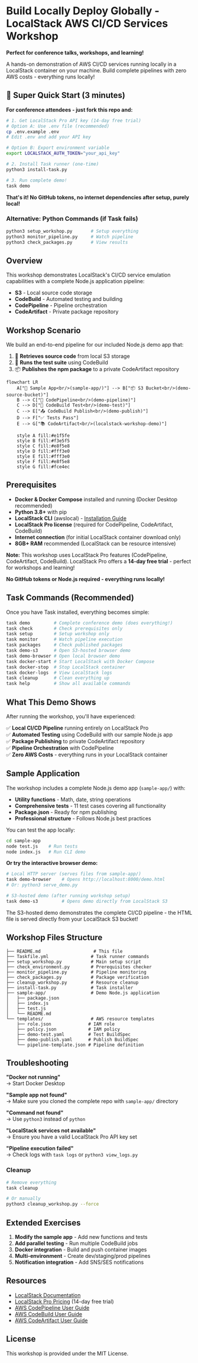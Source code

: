 # Build Locally Deploy Globally - LocalStack AWS CI/CD Services Workshop

**Perfect for conference talks, workshops, and learning!**

A hands-on demonstration of AWS CI/CD services running locally in a LocalStack container on your machine. Build complete pipelines with zero AWS costs - everything runs locally!

## 🚀 Super Quick Start (3 minutes)

**For conference attendees - just fork this repo and:**

```bash
# 1. Get LocalStack Pro API key (14-day free trial)
# Option A: Use .env file (recommended)
cp .env.example .env
# Edit .env and add your API key

# Option B: Export environment variable
export LOCALSTACK_AUTH_TOKEN="your_api_key"

# 2. Install Task runner (one-time)
python3 install-task.py

# 3. Run complete demo!
task demo
```

**That's it! No GitHub tokens, no internet dependencies after setup, purely local!**

### Alternative: Python Commands (if Task fails)

```bash
python3 setup_workshop.py       # Setup everything  
python3 monitor_pipeline.py     # Watch pipeline
python3 check_packages.py       # View results
```

## Overview

This workshop demonstrates LocalStack's CI/CD service emulation capabilities with a complete Node.js application pipeline:

- **S3** - Local source code storage
- **CodeBuild** - Automated testing and building
- **CodePipeline** - Pipeline orchestration
- **CodeArtifact** - Private package repository

## Workshop Scenario

We build an end-to-end pipeline for our included Node.js demo app that:

1. 🔄 **Retrieves source code** from local S3 storage  
2. 🧪 **Runs the test suite** using CodeBuild
3. 📦 **Publishes the npm package** to a private CodeArtifact repository

```mermaid
flowchart LR
    A["📁 Sample App<br/>(sample-app/)"] --> B["📦 S3 Bucket<br/>(demo-source-bucket)"]
    B --> C["🔄 CodePipeline<br/>(demo-pipeline)"]
    C --> D["🧪 CodeBuild Test<br/>(demo-test)"]
    C --> E["📤 CodeBuild Publish<br/>(demo-publish)"]
    D --> F["✅ Tests Pass"]
    E --> G["📚 CodeArtifact<br/>(localstack-workshop-demo)"]
    
    style A fill:#e1f5fe
    style B fill:#f3e5f5
    style C fill:#e8f5e8
    style D fill:#fff3e0
    style E fill:#fff3e0
    style F fill:#e8f5e8
    style G fill:#fce4ec
```

## Prerequisites

- **Docker & Docker Compose** installed and running (Docker Desktop recommended)
- **Python 3.8+** with pip
- **LocalStack CLI** (awslocal) - [Installation Guide](https://docs.localstack.cloud/aws/getting-started/installation/)
- **LocalStack Pro license** (required for CodePipeline, CodeArtifact, CodeBuild)
- **Internet connection** (for initial LocalStack container download only)
- **8GB+ RAM** recommended (LocalStack can be resource intensive)

**Note:** This workshop uses LocalStack Pro features (CodePipeline, CodeArtifact, CodeBuild). LocalStack Pro offers a **14-day free trial** - perfect for workshops and learning!

**No GitHub tokens or Node.js required - everything runs locally!**

## Task Commands (Recommended)

Once you have Task installed, everything becomes simple:

```bash
task demo         # Complete conference demo (does everything!)
task check        # Check prerequisites only
task setup        # Setup workshop only  
task monitor      # Watch pipeline execution
task packages     # Check published packages
task demo-s3      # Open S3-hosted browser demo
task demo-browser # Open local browser demo
task docker-start # Start LocalStack with Docker Compose
task docker-stop  # Stop LocalStack container
task docker-logs  # View LocalStack logs
task cleanup      # Clean everything up
task help         # Show all available commands
```

## What This Demo Shows

After running the workshop, you'll have experienced:

✅ **Local CI/CD Pipeline** running entirely on LocalStack Pro  
✅ **Automated Testing** using CodeBuild with our sample Node.js app  
✅ **Package Publishing** to private CodeArtifact repository  
✅ **Pipeline Orchestration** with CodePipeline  
✅ **Zero AWS Costs** - everything runs in your LocalStack container  

## Sample Application

The workshop includes a complete Node.js demo app (`sample-app/`) with:

- **Utility functions** - Math, date, string operations
- **Comprehensive tests** - 11 test cases covering all functionality  
- **Package.json** - Ready for npm publishing
- **Professional structure** - Follows Node.js best practices

You can test the app locally:

```bash
cd sample-app
node test.js    # Run tests
node index.js   # Run CLI demo
```

**Or try the interactive browser demo:**

```bash
# Local HTTP server (serves files from sample-app/)
task demo-browser    # Opens http://localhost:8000/demo.html
# Or: python3 serve_demo.py

# S3-hosted demo (after running workshop setup)
task demo-s3         # Opens demo directly from LocalStack S3
```

The S3-hosted demo demonstrates the complete CI/CD pipeline - the HTML file is served directly from your LocalStack S3 bucket!

## Workshop Files Structure

```
├── README.md                    # This file
├── Taskfile.yml                # Task runner commands
├── setup_workshop.py           # Main setup script
├── check_environment.py        # Prerequisites checker
├── monitor_pipeline.py         # Pipeline monitoring
├── check_packages.py           # Package verification
├── cleanup_workshop.py         # Resource cleanup
├── install-task.py             # Task installer
├── sample-app/                 # Demo Node.js application
│   ├── package.json
│   ├── index.js
│   ├── test.js
│   └── README.md
└── templates/                  # AWS resource templates
    ├── role.json              # IAM role
    ├── policy.json            # IAM policy
    ├── demo-test.yaml         # Test BuildSpec
    ├── demo-publish.yaml      # Publish BuildSpec
    └── pipeline-template.json # Pipeline definition
```

## Troubleshooting

**"Docker not running"**  
→ Start Docker Desktop

**"Sample app not found"**  
→ Make sure you cloned the complete repo with `sample-app/` directory

**"Command not found"**  
→ Use `python3` instead of `python`

**"LocalStack services not available"**  
→ Ensure you have a valid LocalStack Pro API key set

**"Pipeline execution failed"**  
→ Check logs with `task logs` or `python3 view_logs.py`

### Cleanup

```bash
# Remove everything
task cleanup

# Or manually
python3 cleanup_workshop.py --force
```

## Extended Exercises

1. **Modify the sample app** - Add new functions and tests
2. **Add parallel testing** - Run multiple CodeBuild jobs
3. **Docker integration** - Build and push container images  
4. **Multi-environment** - Create dev/staging/prod pipelines
5. **Notification integration** - Add SNS/SES notifications

## Resources

- [LocalStack Documentation](https://docs.localstack.cloud/)
- [LocalStack Pro Pricing](https://www.localstack.cloud/pricing) (14-day free trial)
- [AWS CodePipeline User Guide](https://docs.aws.amazon.com/codepipeline/)
- [AWS CodeBuild User Guide](https://docs.aws.amazon.com/codebuild/)
- [AWS CodeArtifact User Guide](https://docs.aws.amazon.com/codeartifact/)

## License

This workshop is provided under the MIT License.